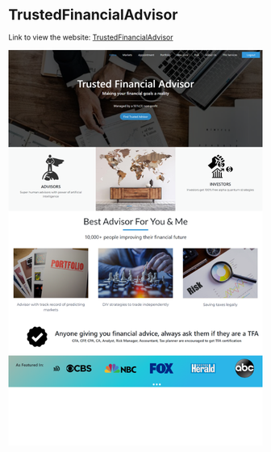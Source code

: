 # TrustedFinancialAdvisor
Link to view the website:
[TrustedFinancialAdvisor](https://www.trustedfinancialadvisor.org/)<br><br>
![TrustedFinancialAdvisor](/images/trustedfinancialadvisor.png)
